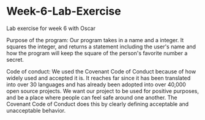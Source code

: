 # Week-6-Lab-Exercise
Lab exercise for week 6 with Oscar

Purpose of the program: Our program takes in a name and a integer. It squares the integer, and returns a statement including the user's name and how the program will keep the square of the person's favorite number a secret.


Code of conduct: We used the Covenant Code of Conduct because of how widely used and accepted it is. It reaches far since it has been translated into over 30 languages and has already been adopted into over 40,000 open source projects. We want our project to be used for positive purposes, and be a place where people can feel safe around one another. The Covenant Code of Conduct does this by clearly defining acceptable and unacceptable behavior.